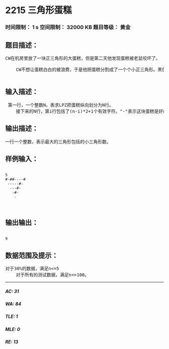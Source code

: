 # 2215 三角形蛋糕   
### 时间限制： 1 s     空间限制： 32000 KB     题目等级： 黄金  
## 题目描述：  

<pre>
CW在机房里放了一块正三角形的大蛋糕，但是第二天他发现蛋糕被老鼠咬坏了。  
      
    CW不想让蛋糕白白的被浪费，于是他把蛋糕分割成了一个个小正三角形。黑色的小正三角形表示老鼠把那一块咬坏了。CW想要切出一块最大的没被老鼠咬坏的正三角形蛋糕，可是最大的三角形有多大呢？

</pre>
  
  
## 输入描述：  

<pre>
 第一行，一个整数N，表求LPZ把蛋糕纵向划分为N行。  
    接下来的N行，第i行包括了(n-i)*2+1个有效字符。"-"表示这块蛋糕是好的，"#"表示这块蛋糕被咬坏了。为了保持三角形的形状，输入文件中会出现空格。
</pre>
  
  
## 输出描述：  

<pre>
一行一个整数，表示最大的三角形包括的小三角形数。
</pre>
  
  
## 样例输入：  

<pre><code>
5  
#-##----#  
 -----#-  
  ---#-  
   -#-  
    -
  

</code></pre>
  
  
## 输出输出：  

<pre><code>
9
</code></pre>
  
  
## 数据范围及提示：  

<pre>
对于30%的数据，满足n<=5  
    对于所有的测试数据，满足n<=100。
</pre>
  
  
***  

##### AC: 31  
##### WA: 84  
##### TLE: 1  
##### MLE: 0  
##### RE: 13  
